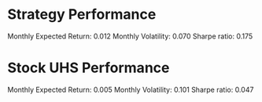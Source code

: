# Strategy Performance
Monthly Expected Return: 0.012
Monthly Volatility: 0.070
Sharpe ratio: 0.175
# Stock UHS Performance
Monthly Expected Return: 0.005
Monthly Volatility: 0.101
Sharpe ratio: 0.047
